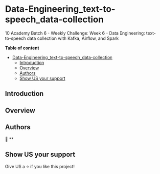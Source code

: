 # Data-Engineering_text-to-speech_data-collection

10 Academy Batch 6 - Weekly Challenge: Week 6 - Data Engineering: text-to-speech data collection with Kafka, Airflow, and Spark

**Table of content**

- [Data-Engineering\_text-to-speech\_data-collection](#data-engineering_text-to-speech_data-collection)
  - [Introduction](#introduction)
  - [Overview](#overview)
  - [Authors](#authors)
  - [Show US your support](#show-us-your-support)


## Introduction



## Overview


## Authors

👤 **

## Show US your support

Give US a ⭐ if you like this project!